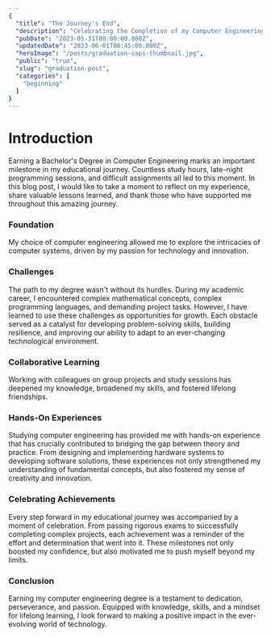 ```yaml
---
{
  "title": "The Journey's End",
  "description": "Celebrating the Completion of my Computer Engineering Bachelor's Degree",
  "pubDate": "2023-05-31T00:00:00.000Z",
  "updatedDate": "2023-06-01T00:45:00.000Z",
  "heroImage": "/posts/graduation-caps-thumbnail.jpg",
  "public": "true",
  "slug": "graduation-post",
  "categories": [
    "beginning"
  ]
}
---
```




# Introduction

Earning a Bachelor's Degree in Computer Engineering marks an important milestone in my educational journey. Countless study hours, late-night programming sessions, and difficult assignments all led to this moment. In this blog post, I would like to take a moment to reflect on my experience, share valuable lessons learned, and thank those who have supported me throughout this amazing journey.



### Foundation

My choice of computer engineering allowed me to explore the intricacies of computer systems, driven by my passion for technology and innovation.



### Challenges

The path to my degree wasn't without its hurdles. During my academic career, I encountered complex mathematical concepts, complex programming languages, and demanding project tasks. However, I have learned to use these challenges as opportunities for growth. Each obstacle served as a catalyst for developing problem-solving skills, building resilience, and improving our ability to adapt to an ever-changing technological environment.



### Collaborative Learning

Working with colleagues on group projects and study sessions has deepened my knowledge, broadened my skills, and fostered lifelong friendships.



### Hands-On Experiences

Studying computer engineering has provided me with hands-on experience that has crucially contributed to bridging the gap between theory and practice. From designing and implementing hardware systems to developing software solutions, these experiences not only strengthened my understanding of fundamental concepts, but also fostered my sense of creativity and innovation.



### Celebrating Achievements

Every step forward in my educational journey was accompanied by a moment of celebration. From passing rigorous exams to successfully completing complex projects, each achievement was a reminder of the effort and determination that went into it. These milestones not only boosted my confidence, but also motivated me to push myself beyond my limits.



### Conclusion

Earning my computer engineering degree is a testament to dedication, perseverance, and passion. Equipped with knowledge, skills, and a mindset for lifelong learning, I look forward to making a positive impact in the ever-evolving world of technology.

